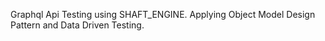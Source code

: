 Graphql Api Testing using SHAFT_ENGINE.
Applying Object Model Design Pattern and Data Driven Testing.

